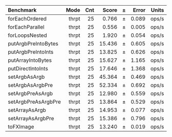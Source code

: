 Benchmark | Mode | Cnt | Score | ± | Error | Units
:---------|-----:|----:|------:|---|------:|-----:
forEachOrdered | thrpt | 25 | 0.766 | ± | 0.089 | ops/s
forEachParallel | thrpt | 25 | 0.556 | ± | 0.005 | ops/s
forLoopsNested | thrpt | 25 | 1.920 | ± | 0.054 | ops/s
putArgbPreIntoBytes | thrpt | 25 | 15.436 | ± | 0.605 | ops/s
putArgbPreIntoInts | thrpt | 25 | 13.825 | ± | 0.626 | ops/s
putArrayIntoBytes | thrpt | 25 | 15.627 | ± | 1.165 | ops/s
putDirectIntoInts | thrpt | 25 | 17.646 | ± | 1.368 | ops/s
setArgbAsArgb | thrpt | 25 | 45.364 | ± | 0.469 | ops/s
setArgbAsArgbPre | thrpt | 25 | 52.334 | ± | 0.692 | ops/s
setArgbPreAsArgb | thrpt | 25 | 12.980 | ± | 0.559 | ops/s
setArgbPreAsArgbPre | thrpt | 25 | 13.864 | ± | 0.529 | ops/s
setArrayAsArgb | thrpt | 25 | 14.953 | ± | 0.077 | ops/s
setArrayAsArgbPre | thrpt | 25 | 15.386 | ± | 0.796 | ops/s
toFXImage | thrpt | 25 | 13.240 | ± | 0.019 | ops/s
